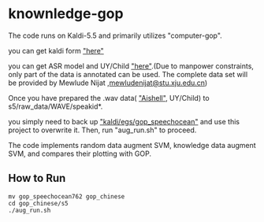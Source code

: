 # knownledge-gop

The code runs on Kaldi-5.5 and primarily utilizes "computer-gop".

you can get kaldi form ["here"](https://github.com/kaldi-asr/kaldi)

you can get ASR model and UY/Child ["here"](https://github.com/youzhenghai/knownledge-gop/releases).(Due to manpower constraints, only part of the data is annotated can be used. The complete data set will be provided by Mewlude Nijat ,mewludenijat@stu.xju.edu.cn)

Once you have prepared the .wav data( ["Aishell"](https://www.openslr.org/33/), UY/Child) to s5/raw_data/WAVE/speakid*. 

you simply need to back up ["kaldi/egs/gop_speechocean"](https://github.com/kaldi-asr/kaldi/tree/master/egs/gop_speechocean76) and use this project to overwrite it. Then, run "aug_run.sh" to proceed.

The code implements random data augment SVM, knowledge data augment SVM, and compares their plotting with GOP.

## How to Run

```
mv gop_speechocean762 gop_chinese
cd gop_chinese/s5
./aug_run.sh
```



